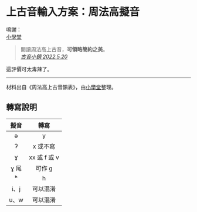 # 上古音輸入方案：周法高擬音

鳴謝：<br>
[小學堂](https://xiaoxue.iis.sinica.edu.tw/)

> 閱讀周法高上古音，**可領略簡約之美**。<br>
> [*古音小鏡 2022.5.20*](http://www.kaom.net/ny_box.php?name=zhoufagao)

這評價可太毒辣了。

---
材料出自《周法高上古音韻表》，由[小學堂](https://xiaoxue.iis.sinica.edu.tw/)整理。

## 轉寫說明

| 擬音 | 轉寫 |
| :---: | :---: |
| ə | y |
| ʔ | x 或不寫 |
| ɣ | xx 或 f 或 v |
| ɣ 尾 | 可作 g |
| ʰ | h |
| i、j | 可以混淆 |
| u、w | 可以混淆 |
